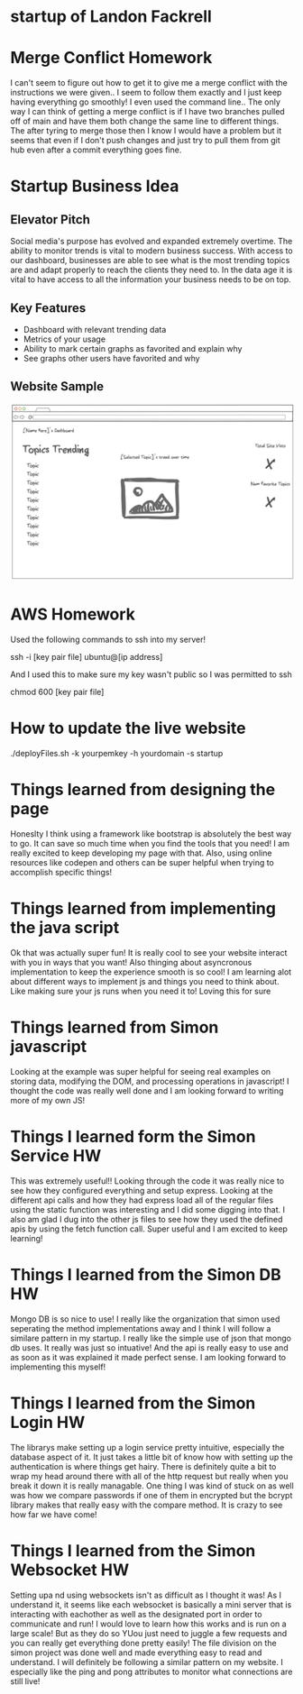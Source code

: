 # startup of Landon Fackrell
# Merge Conflict Homework
I can't seem to figure out how to get it to give me a merge conflict with the instructions we were given.. I seem to follow them exactly and I just keep having everything go smoothly! I even used the command line.. The only way I can think of getting a merge conflict is if I have two branches pulled off of main and have them both change the same line to different things. The after tyring to merge those then I know I would have a problem but it seems that even if I don't push changes and just try to pull them from git hub even after a commit everything goes fine.

# Startup Business Idea
## Elevator Pitch
Social media's purpose has evolved and expanded extremely overtime. The ability to monitor trends is vital to modern business success. With access to our dashboard, businesses are able to see what is the most trending topics are and adapt properly to reach the clients they need to. In the data age it is vital to have access to all the information your business needs to be on top.

## Key Features
- Dashboard with relevant trending data
- Metrics of your usage
- Ability to mark certain graphs as favorited and explain why
- See graphs other users have favorited and why

## Website Sample
<img src="./Website_Mockup.png">

# AWS Homework

Used the following commands to ssh into my server!

ssh -i [key pair file] ubuntu@[ip address]

And I used this to make sure my key wasn't public so I was permitted to ssh

chmod  600 [key pair file]

# How to update the live website

./deployFiles.sh -k yourpemkey -h yourdomain -s startup

# Things learned from designing the page

Honeslty I think using a framework like bootstrap is absolutely the best way to go. It can save so much time when you find the tools that you need! I am really excited to keep developing my page with that. Also, using online resources like codepen and others can be super helpful when trying to accomplish specific things!

# Things learned from implementing the java script

Ok that was actually super fun! It is really cool to see your website interact with you in ways that you want! Also thinging about asyncronous implementation to keep the experience smooth is so cool! I am learning alot about different ways to implement js and things you need to think about. Like making sure your js runs when you need it to! Loving this for sure

# Things learned from Simon javascript
Looking at the example was super helpful for seeing real examples on storing data, modifying the DOM, and processing operations in javascript! I thought the code was really well done and I am looking forward to writing more of my own JS!

# Things I learned form the Simon Service HW
This was extremely useful!! Looking through the code it was really nice to see how they configured everything and setup express. Looking at the different api calls and how they had express load all of the regular files using the static function was interesting and I did some digging into that. I also am glad I dug into the other js files to see how they used the defined apis by using the fetch function call. Super useful and I am excited to keep learning!

# Things I learned from the Simon DB HW
Mongo DB is so nice to use! I really like the organization that simon used seperating the method implementations away and I think I will follow a similare pattern in my startup. I really like the simple use of json that mongo db uses. It really was just so intuative! And the api is really easy to use and as soon as it was explained it made perfect sense. I am looking forward to implementing this myself!

# Things I learned from the Simon Login HW
The librarys make setting up a login service pretty intuitive, especially the database aspect of it. It just takes a little bit of know how with setting up the authentication is where things get hairy. There is definitely quite a bit to wrap my head around there with all of the http request but really when you break it down it is really managable. One thing I was kind of stuck on as well was how we compare passwords if one of them in encrypted but the bcrypt library makes that really easy with the compare method. It is crazy to see how far we have come!

# Things I learned from the Simon Websocket HW
Setting upa nd using websockets isn't as difficult as I thought it was! As I understand it, it seems like each websocket is basically a mini server that is interacting with eachother as well as the designated port in order to communicate and run! I would love to learn how this works and is run on a large scale! But as they do so YUou just need to juggle a few requests and you can really get everything done pretty easily! The file division on the simon project was done well and made everything easy to read and understand. I will definitely be following a similar pattern on my website. I especially like the ping and pong attributes to monitor what connections are still live!